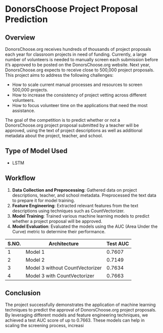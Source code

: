 # DonorsChoose Project Proposal Prediction

## Overview

DonorsChoose.org receives hundreds of thousands of project proposals each year for classroom projects in need of funding. Currently, a large number of volunteers is needed to manually screen each submission before it’s approved to be posted on the DonorsChoose.org website. Next year, DonorsChoose.org expects to receive close to 500,000 project proposals. This project aims to address the following challenges:

- How to scale current manual processes and resources to screen 500,000 projects.
- How to increase the consistency of project vetting across different volunteers.
- How to focus volunteer time on the applications that need the most assistance.

The goal of the competition is to predict whether or not a DonorsChoose.org project proposal submitted by a teacher will be approved, using the text of project descriptions as well as additional metadata about the project, teacher, and school.

## Type of Model Used
- LSTM

## Workflow

1. **Data Collection and Preprocessing**: Gathered data on project descriptions, teacher, and school metadata. Preprocessed the text data to prepare it for model training.
2. **Feature Engineering**: Extracted relevant features from the text descriptions using techniques such as CountVectorizer.
3. **Model Training**: Trained various machine learning models to predict whether a project proposal will be approved.
4. **Model Evaluation**: Evaluated the models using the AUC (Area Under the Curve) metric to determine their performance.

| S.NO. | Architecture                    | Test AUC |
|-------|---------------------------------|----------|
| 1     | Model 1                         | 0.7607   |
| 2     | Model 2                         | 0.7149   |
| 3     | Model 3 without CountVectorizer | 0.7634   |
| 4     | Model 3 with CountVectorizer    | 0.7663   |

## Conclusion

The project successfully demonstrates the application of machine learning techniques to predict the approval of DonorsChoose.org project proposals. By leveraging different models and feature engineering techniques, we achieved a test AUC score of up to 0.7663. These models can help in scaling the screening process, increasi
